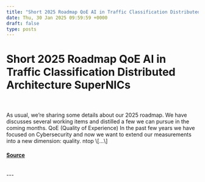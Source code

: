 ```yaml
---
title: "Short 2025 Roadmap QoE AI in Traffic Classification Distributed Architecture SuperNICs"
date: Thu, 30 Jan 2025 09:59:59 +0000
draft: false
type: posts
---
```

# Short 2025 Roadmap QoE AI in Traffic Classification Distributed Architecture SuperNICs

<br/>

<br/>
As usual, we’re sharing some details about our 2025 roadmap. We have discusses several working items and distilled a few we can pursue in the coming months. QoE (Quality of Experience) In the past few years we have focused on Cybersecurity and now we want to extend our measurements into a new dimension: quality. ntop \[...\]

#### [Source](https://www.ntop.org/announce/short-2025-roadmap-qoe-ai-in-traffic-classification-distributed-architecture-supernics/)

<br/>
---
